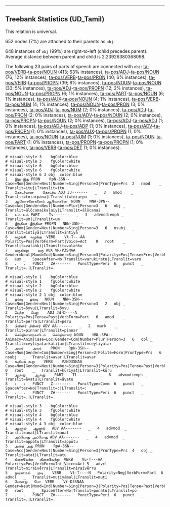 

--------------------------------------------------------------------------------

## Treebank Statistics (UD_Tamil)

This relation is universal.

652 nodes (7%) are attached to their parents as `obj`.

648 instances of `obj` (99%) are right-to-left (child precedes parent).
Average distance between parent and child is 2.23926380368098.

The following 23 pairs of parts of speech are connected with `obj`: [ta-pos/VERB]()-[ta-pos/NOUN]() (413; 63% instances), [ta-pos/ADJ]()-[ta-pos/NOUN]() (76; 12% instances), [ta-pos/VERB]()-[ta-pos/PRON]() (40; 6% instances), [ta-pos/VERB]()-[ta-pos/PROPN]() (39; 6% instances), [ta-pos/NOUN]()-[ta-pos/NOUN]() (33; 5% instances), [ta-pos/ADJ]()-[ta-pos/PROPN]() (12; 2% instances), [ta-pos/NOUN]()-[ta-pos/PROPN]() (6; 1% instances), [ta-pos/PART]()-[ta-pos/NOUN]() (6; 1% instances), [ta-pos/AUX]()-[ta-pos/NOUN]() (4; 1% instances), [ta-pos/VERB]()-[ta-pos/NUM]() (4; 1% instances), [ta-pos/NOUN]()-[ta-pos/PRON]() (3; 0% instances), [ta-pos/ADJ]()-[ta-pos/NUM]() (2; 0% instances), [ta-pos/ADJ]()-[ta-pos/PRON]() (2; 0% instances), [ta-pos/ADV]()-[ta-pos/NOUN]() (2; 0% instances), [ta-pos/PROPN]()-[ta-pos/NOUN]() (2; 0% instances), [ta-pos/ADJ]()-[ta-pos/ADJ]() (1; 0% instances), [ta-pos/ADJ]()-[ta-pos/ADP]() (1; 0% instances), [ta-pos/ADV]()-[ta-pos/PROPN]() (1; 0% instances), [ta-pos/AUX]()-[ta-pos/PROPN]() (1; 0% instances), [ta-pos/NOUN]()-[ta-pos/NUM]() (1; 0% instances), [ta-pos/NOUN]()-[ta-pos/PART]() (1; 0% instances), [ta-pos/PROPN]()-[ta-pos/PROPN]() (1; 0% instances), [ta-pos/VERB]()-[ta-pos/DET]() (1; 0% instances).


~~~ conllu
# visual-style 3	bgColor:blue
# visual-style 3	fgColor:white
# visual-style 6	bgColor:blue
# visual-style 6	fgColor:white
# visual-style 6 3 obj	color:blue
1	இது	இது	PRON	RpN-3SN--	Case=Nom|Gender=Neut|Number=Sing|Person=3|PronType=Prs	2	nmod	_	Translit=itu|LTranslit=itu
2	தொடர்பான	தொடர்பு	ADJ	JJ-------	_	3	amod	_	Translit=toṭarpāna|LTranslit=toṭarpu
3	ஆலோசனைகளைய்	ஆலோசனை	NOUN	NNA-3PN--	Case=Acc|Gender=Neut|Number=Plur|Person=3	6	obj	_	Translit=ālōcanaikaḷaiy|LTranslit=ālōcanai
4	உம்	உம்	PART	Tv-------	_	3	advmod:emph	_	Translit=um|LTranslit=um
5	இந்தியா	இந்தியா	PROPN	NEN-3SN--	Case=Nom|Gender=Neut|Number=Sing|Person=3	6	nsubj	_	Translit=intiyā|LTranslit=intiyā
6	வழங்கி	வழங்கு	VERB	Vt-T---AA	Polarity=Pos|VerbForm=Part|Voice=Act	0	root	_	Translit=valaṅki|LTranslit=valaṅku
7	வருகிறது	வரு	AUX	VR-P3SNAA	Gender=Neut|Mood=Ind|Number=Sing|Person=3|Polarity=Pos|Tense=Pres|VerbForm=Fin|Voice=Act	6	aux	_	SpaceAfter=No|Translit=varukiratu|LTranslit=varu
8	.	.	PUNCT	Z#-------	PunctType=Peri	6	punct	_	Translit=.|LTranslit=.

~~~


~~~ conllu
# visual-style 1	bgColor:blue
# visual-style 1	fgColor:white
# visual-style 2	bgColor:blue
# visual-style 2	fgColor:white
# visual-style 2 1 obj	color:blue
1	ஓய்வு	ஓய்வு	NOUN	NNN-3SN--	Case=Nom|Gender=Neut|Number=Sing|Person=3	2	obj	_	Translit=ōyvu|LTranslit=ōyvu
2	பெற்ற	பெறு	ADJ	Jd-D----A	Polarity=Pos|Tense=Past|VerbForm=Part	6	amod	_	Translit=perra|LTranslit=peru
3	பின்னர்	பின்னர்	ADV	AA-------	_	2	mark	_	Translit=pinnar|LTranslit=pinnar
4	செய்தியாளர்களிடம்	செய்தியாளர்	NOUN	NNL-3PA--	Animacy=Anim|Case=Loc|Gender=Com|Number=Plur|Person=3	6	obl	_	Translit=ceytiyāḷarkaḷiṭam|LTranslit=ceytiyāḷar
5	அவர்	அவர்	PRON	RpN-3SH--	Case=Nom|Gender=Com|Number=Sing|Person=3|Polite=Form|PronType=Prs	6	nsubj	_	Translit=avar|LTranslit=avar
6	கூறியத்	கூறு	VERB	VzND3SNAA	Case=Nom|Gender=Neut|Number=Sing|Person=3|Polarity=Pos|Tense=Past|VerbForm=Ger|Voice=Act	0	root	_	Translit=kūriyat|LTranslit=kūru
7	ஆவது	ஆவது	PART	Tl-------	_	6	advmod:emph	_	Translit=āvatu|LTranslit=āvatu
8	:	:	PUNCT	Z:-------	PunctType=Comm	6	punct	_	SpaceAfter=No|Translit=:|LTranslit=:
9	.	.	PUNCT	Z#-------	PunctType=Peri	6	punct	_	Translit=.|LTranslit=.

~~~


~~~ conllu
# visual-style 3	bgColor:blue
# visual-style 3	fgColor:white
# visual-style 4	bgColor:blue
# visual-style 4	fgColor:white
# visual-style 4 3 obj	color:blue
1	ஆனால்	ஆனால்	ADV	AA-------	_	4	advmod	_	Translit=ānāl|LTranslit=ānāl
2	அப்போது	அப்போது	ADV	AA-------	_	4	advmod	_	Translit=appōtu|LTranslit=appōtu
3	அதை	அது	PRON	RpA-3SN--	Case=Acc|Gender=Neut|Number=Sing|Person=3|PronType=Prs	4	obj	_	Translit=atai|LTranslit=atu
4	நிறைவேற்ற	நிறைவேற்று	VERB	Vu-T---AA	Polarity=Pos|VerbForm=Inf|Voice=Act	5	advcl	_	Translit=niraivērra|LTranslit=niraivērru
5	முடியாமல்	முடி	VERB	Vt-T----N	Polarity=Neg|VerbForm=Part	6	advcl	_	Translit=muṭiyāmal|LTranslit=muṭi
6	போனது	போ	VERB	Vr-D3SNAA	Gender=Neut|Mood=Ind|Number=Sing|Person=3|Polarity=Pos|Tense=Past|VerbForm=Fin|Voice=Act	0	root	_	SpaceAfter=No|Translit=pōnatu|LTranslit=pō
7	.	.	PUNCT	Z#-------	PunctType=Peri	6	punct	_	Translit=.|LTranslit=.

~~~


